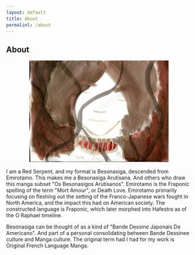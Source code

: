 ```yaml
---
layout: default
title: About
permalinl: /about
---
```

## About
<center>
  <img src="https://raw.githubusercontent.com/LWFlouisa/VampirePortfolio/main/assets/gallery/epilogue059.jpg" width="75%">
</center>

I am a Red Serpent, and my format is Besonasiga, descended from Emirotamo. This makes me a Besonasiga Arutisana. And others who draw this manga subset "Os Besonasigos Arutisanos". Emirotamo is the Fraponic spelling of the term "Mort Amour", or Death Love. Emirotamo primarily focusing on fleshing out the setting of the Franco-Japanese wars fought in North America, and the impact this had on American society. The constructed language is Fraponic, which later morphed into Hafestra as of the O Raphael timeline.

Besonasiga can be thought of as a kind of "Bande Dessine Japonais De Americano". And part of a personal consolidating between Bande Dessinee culture and Manga culture. The original term had I had for my work is Original French Language Manga.
